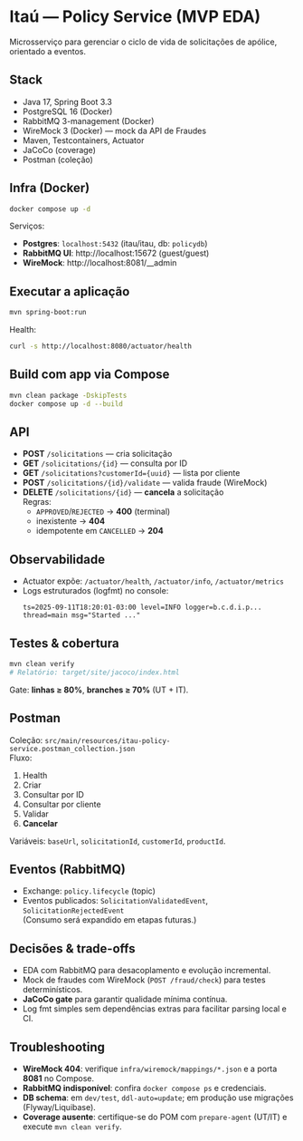 # Itaú — Policy Service (MVP EDA)

Microsserviço para gerenciar o ciclo de vida de solicitações de apólice, orientado a eventos.

## Stack
- Java 17, Spring Boot 3.3
- PostgreSQL 16 (Docker)
- RabbitMQ 3-management (Docker)
- WireMock 3 (Docker) — mock da API de Fraudes
- Maven, Testcontainers, Actuator
- JaCoCo (coverage)
- Postman (coleção)

## Infra (Docker)
```bash
docker compose up -d
```
Serviços:
- **Postgres**: `localhost:5432` (itau/itau, db: `policydb`)
- **RabbitMQ UI**: http://localhost:15672 (guest/guest)
- **WireMock**: http://localhost:8081/__admin

## Executar a aplicação
```bash
mvn spring-boot:run
```
Health:
```bash
curl -s http://localhost:8080/actuator/health
```

## Build com app via Compose
```bash
mvn clean package -DskipTests
docker compose up -d --build
```

## API
- **POST** `/solicitations` — cria solicitação
- **GET** `/solicitations/{id}` — consulta por ID
- **GET** `/solicitations?customerId={uuid}` — lista por cliente
- **POST** `/solicitations/{id}/validate` — valida fraude (WireMock)
- **DELETE** `/solicitations/{id}` — **cancela** a solicitação  
  Regras:
  - `APPROVED`/`REJECTED` → **400** (terminal)
  - inexistente → **404**
  - idempotente em `CANCELLED` → **204**

## Observabilidade
- Actuator expõe: `/actuator/health`, `/actuator/info`, `/actuator/metrics`
- Logs estruturados (logfmt) no console:
  ```
  ts=2025-09-11T18:20:01-03:00 level=INFO logger=b.c.d.i.p... thread=main msg="Started ..."
  ```

## Testes & cobertura
```bash
mvn clean verify
# Relatório: target/site/jacoco/index.html
```
Gate: **linhas ≥ 80%**, **branches ≥ 70%** (UT + IT).

## Postman
Coleção: `src/main/resources/itau-policy-service.postman_collection.json`  
Fluxo:
1. Health
2. Criar
3. Consultar por ID
4. Consultar por cliente
5. Validar
6. **Cancelar**

Variáveis: `baseUrl`, `solicitationId`, `customerId`, `productId`.

## Eventos (RabbitMQ)
- Exchange: `policy.lifecycle` (topic)
- Eventos publicados: `SolicitationValidatedEvent`, `SolicitationRejectedEvent`  
(Consumo será expandido em etapas futuras.)

## Decisões & trade-offs
- EDA com RabbitMQ para desacoplamento e evolução incremental.
- Mock de fraudes com WireMock (`POST /fraud/check`) para testes determinísticos.
- **JaCoCo gate** para garantir qualidade mínima contínua.
- Log fmt simples sem dependências extras para facilitar parsing local e CI.

## Troubleshooting
- **WireMock 404**: verifique `infra/wiremock/mappings/*.json` e a porta **8081** no Compose.
- **RabbitMQ indisponível**: confira `docker compose ps` e credenciais.
- **DB schema**: em `dev/test`, `ddl-auto=update`; em produção use migrações (Flyway/Liquibase).
- **Coverage ausente**: certifique-se do POM com `prepare-agent` (UT/IT) e execute `mvn clean verify`.
